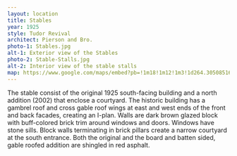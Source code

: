 ```yaml
---
layout: location
title: Stables
year: 1925
style: Tudor Revival
architect: Pierson and Bro.
photo-1: Stables.jpg
alt-1: Exterior view of the Stables
photo-2: Stable-Stalls.jpg
alt-2: Interior view of the stable stalls
map: https://www.google.com/maps/embed?pb=!1m18!1m12!1m3!1d264.3050851634471!2d-87.45722817075257!3d39.51190774225931!2m3!1f0!2f39.383546901744715!3f0!3m2!1i1024!2i768!4f35!3m3!1m2!1s0x0%3A0x0!2zMznCsDMwJzQ5LjkiTiA4N8KwMjcnMjQuMSJX!5e1!3m2!1sen!2sus!4v1569250726410!5m2!1sen!2sus
---
```

The stable consist of the original 1925 south-facing building and a north addition (2002) that enclose a courtyard. The historic building has a gambrel roof and cross gable roof wings at east and west ends of the front and back facades, creating an I-plan. Walls are dark brown glazed block with buff-colored brick trim around windows and doors. Windows have stone sills. Block walls terminating in brick pillars create a narrow courtyard at the south entrance. Both the original and the board and batten sided, gable roofed addition are shingled in red asphalt.
